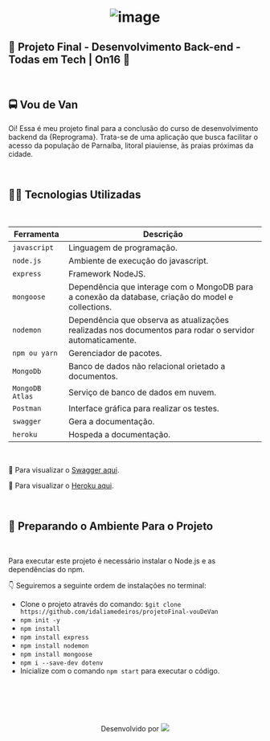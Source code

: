 <h1 align="center">

![image](https://user-images.githubusercontent.com/81125505/181950650-519515a2-6eae-4d55-9fa8-0012b93931f1.png)

</h1>


<h2> 💜 
Projeto Final - Desenvolvimento Back-end - Todas em Tech | On16 💜</h2>

</br>



## 🚍 Vou de Van

Oi! Essa é meu projeto final para a conclusão do curso de desenvolvimento backend da {Reprograma}. Trata-se de uma aplicação que busca facilitar o acesso da população de Parnaíba, litoral piauiense, às praias próximas da cidade. 


</br>

## 👩‍💻 Tecnologias Utilizadas

</br>

| Ferramenta | Descrição |
| --- | --- |
| `javascript` | Linguagem de programação. |
| `node.js`    | Ambiente de execução do javascript.|
| `express`    | Framework NodeJS. |
| `mongoose`   | Dependência que interage com o MongoDB para a conexão da database, criação do model e collections.|
| `nodemon`    | Dependência que observa as atualizações realizadas nos documentos para rodar o servidor automaticamente.|
| `npm ou yarn`| Gerenciador de pacotes.|
| `MongoDb`    | Banco de dados não relacional orietado a documentos.|
| `MongoDB Atlas`|Serviço de banco de dados em nuvem.|
| `Postman` | Interface gráfica para realizar os testes.|
| `swagger`| Gera a documentação.|
| `heroku`| Hospeda a documentação.|

</br>

📄 Para visualizar o [Swagger aqui](https://vou-de-van.herokuapp.com/minha-rota-de-documentacao/#/).
</br>

📄 Para visualizar o [Heroku aqui](https://vou-de-van.herokuapp.com/).


</br>

## 📌 Preparando o Ambiente Para o Projeto

</br>

Para executar este projeto é necessário instalar o Node.js e as dependências do npm.

👇 Seguiremos a seguinte ordem de instalações no terminal:

- Clone o projeto através do comando:
`$git clone https://github.com/idaliamedeiros/projetoFinal-vouDeVan`
- `npm init -y`
- `npm install `
- `npm install express `
- `npm install nodemon `
- `npm install mongoose `
- `npm i --save-dev dotenv`
- Inicialize com o comando `npm start` para executar o código.

</br>
</br>
</br>
</br>

<p align="center"> Desenvolvido por <a href="https://www.linkedin.com/in/idaliamedeiros/" target="_blank"><img src="https://img.shields.io/badge/-Idália_Medeiros-blue?style=flat-square&logo=Linkedin&logoColor=white&link=https://www.linkedin.com/in/idaliamedeiros" target="_blank"></a> </p>
